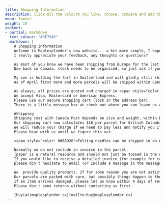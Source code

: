 ```yaml
---
title: Shopping Information
description: Click all the colours you like, choose, compare and add them to the shopping cart with one click.
menu: footer
weight: 10
content:
- partial: markdown
  text_colour: "#3E70A5"
  markdown: |
    # Shopping information
    Welcome to Maplesplendor's new website... a bit more simple, I hope you like it.
    I really appreciate your feedback, any thoughts or questions?

    As most of you know we have been shipping from Europe for the last few years.
    Now back in Canada, stock needs to be organised, so just ask if you are looking for something we used to have.

    My son is holding the fort in Switzerland and will gladly still ship things over.
    As of April first more and more parcels will be shipped within Canada, which means we will be charging you taxes.

    As always, all prices are quoted and charged in <span style="color: #868920">Canadian dollars</span>.
    We accept Visa, Mastercard or American Express.
    Please use our secure shopping cart (lock in the address bar).
    There is a little message box at check out where you can leave us a note.

    #Shipping
    Shipping cost with Canada Post depends on size and weight, within BC costs less than to Eastern Canada.
    Our shopping cart now calculates $16 per parcel for British Columbia and $22 for the rest of Canada.
    We will reduce your charge if we need to pay less and notify you if it is more.
    Please bear with us until we figure this out.

    <span style="color: #868920">Felting needles can be shipped in an envelope.</span>

    Normally we do not include an invoice in the parcel.
    (paper is a natural resource and should not just be tossed in the waste basket.)
    If you would like to receive a detailed invoice (for example for tax purposes)
    please don't hesitate to email (or include a message in the message box) and we will gladly email you one.

    We  provide quality products. If for some reason you are not satisfied, please email us; we will be glad to assist you.
    Our parcels are packed with care, but possibly things happen to the boxes on their way to you.
    If an item arrives damaged, please let us know within 4 days of receiving your package.
    Please don't send returns without contacting us first.

    [buy(at)maplesplendor.ca](mailto:buy@maplesplendor.ca)
---
```

